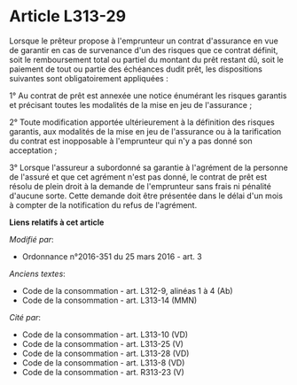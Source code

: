 # Article L313-29

Lorsque le prêteur propose à l'emprunteur un contrat  d'assurance en vue de garantir en cas de survenance d'un des risques
que  ce contrat définit, soit le remboursement total ou partiel du montant  du prêt restant dû, soit le paiement de tout ou
partie des échéances  dudit prêt, les dispositions suivantes sont obligatoirement appliquées :

1° Au contrat de prêt est annexée une notice énumérant les  risques garantis et précisant toutes les modalités de la mise en
jeu de  l'assurance ;

2° Toute modification apportée  ultérieurement à la définition des risques garantis, aux modalités de la  mise en jeu de
l'assurance ou à la tarification du contrat est  inopposable à l'emprunteur qui n'y a pas donné son acceptation ;

3° Lorsque l'assureur a subordonné sa garantie à l'agrément de la  personne de l'assuré et que cet agrément n'est pas donné,
le contrat de  prêt est résolu de plein droit à la demande de l'emprunteur sans frais  ni pénalité d'aucune sorte. Cette
demande doit être présentée dans le  délai d'un mois à compter de la notification du refus de l'agrément.

**Liens relatifs à cet article**

_Modifié par_:

  - Ordonnance n°2016-351 du 25 mars 2016 - art. 3

_Anciens textes_:

  - Code de la consommation - art. L312-9, alinéas 1 à 4 (Ab)
  - Code de la consommation - art. L313-14 (MMN)

_Cité par_:

  - Code de la consommation - art. L313-10 (VD)
  - Code de la consommation - art. L313-25 (V)
  - Code de la consommation - art. L313-28 (VD)
  - Code de la consommation - art. L313-8 (VD)
  - Code de la consommation - art. R313-23 (V)
